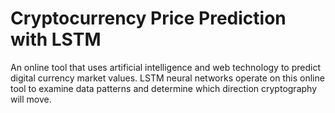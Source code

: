 # Cryptocurrency Price Prediction with LSTM
An online tool that uses artificial intelligence and web technology to predict digital currency market values. LSTM neural networks operate on this online tool to examine data patterns and determine which direction cryptography will move. 
